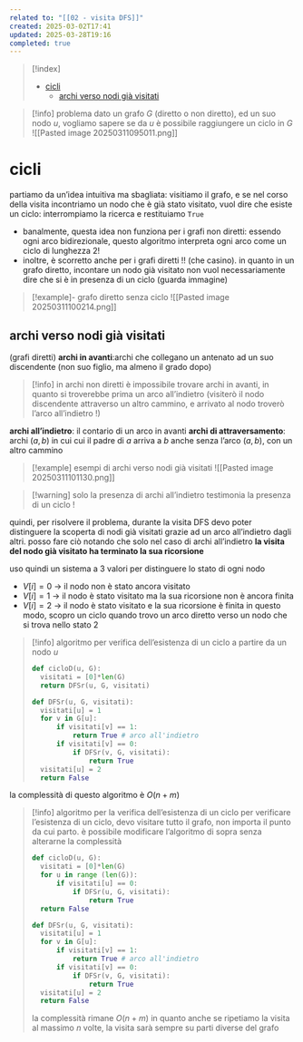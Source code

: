 ```yaml
---
related to: "[[02 - visita DFS]]"
created: 2025-03-02T17:41
updated: 2025-03-28T19:16
completed: true
---
```

>[!index]
>- [cicli](#cicli)
>	- [archi verso nodi già visitati](#archi%20verso%20nodi%20gi%C3%A0%20visitati)

>[!info] problema
dato un grafo $G$ (diretto o non diretto), ed un suo nodo $u$, vogliamo sapere se da $u$ è possibile raggiungere un ciclo in $G$
![[Pasted image 20250311095011.png]]
# cicli
partiamo da un’idea intuitiva ma sbagliata: visitiamo il grafo, e se nel corso della visita incontriamo un nodo che è già stato visitato, vuol dire che esiste un ciclo: interrompiamo la ricerca e restituiamo `True`
- banalmente, questa idea non funziona per i grafi non diretti: essendo ogni arco bidirezionale, questo algoritmo interpreta ogni arco come un ciclo di lunghezza 2!
- inoltre, è scorretto anche per i grafi diretti !! (che casino). in quanto in un grafo diretto, incontare un nodo già visitato non vuol necessariamente dire che si è in presenza di un ciclo (guarda immagine)
>[!example]- grafo diretto senza ciclo
>![[Pasted image 20250311100214.png]]

## archi verso nodi già visitati
(grafi diretti)
**archi in avanti**:archi che collegano un antenato ad un suo discendente (non suo figlio, ma almeno il grado dopo)
>[!info] in archi non diretti è impossibile trovare archi in avanti, in quanto si troverebbe prima un arco all’indietro (visiterò il nodo discendente attraverso un altro cammino, e arrivato al nodo troverò l’arco all’indietro !)

**archi all’indietro**: il contario di un arco in avanti
**archi di attraversamento**: archi $(a,b)$ in cui cui il padre di $a$ arriva a $b$ anche senza l’arco $(a,b)$, con un altro cammino
>[!example] esempi di archi verso nodi già visitati
![[Pasted image 20250311101130.png]]

>[!warning] solo la presenza di archi all’indietro testimonia la presenza di un ciclo !

quindi, per risolvere il problema, durante la visita DFS devo poter distinguere la scoperta di nodi già visitati grazie ad un arco all’indietro dagli altri.
posso fare ciò notando che solo nel caso di archi all’indietro **la visita del nodo già visitato ha terminato la sua ricorsione**

uso quindi un sistema a 3 valori per distinguere lo stato di ogni nodo
- $V[i] = 0$ → il nodo non è stato ancora visitato
- $V[i] = 1$ → il nodo è stato visitato ma la sua ricorsione non è ancora finita
- $V[i] = 2$ → il nodo è stato visitato e la sua ricorsione è finita
in questo modo, scopro un ciclo quando trovo un arco diretto verso un nodo che si trova nello stato 2

>[!info] algoritmo per verifica dell’esistenza di un ciclo a partire da un nodo $u$
>```python
>def cicloD(u, G):
>	visitati = [0]*len(G)
>	return DFSr(u, G, visitati)
>
>def DFSr(u, G, visitati):
>	visitati[u] = 1
>	for v in G[u]:
>		if visitati[v] == 1:
>			return True # arco all'indietro
>		if visitati[v] == 0:
>			if DFSr(v, G, visitati):
>				return True
>	visitati[u] = 2
>	return False
>```
la complessità di questo algoritmo è $O(n+m)$


>[!info] algoritmo per la verifica dell’esistenza di un ciclo
per verificare l’esistenza di un ciclo, devo visitare tutto il grafo, non importa il punto da cui parto. è possibile modificare l’algoritmo di sopra senza alterarne la complessità
>```python
>def cicloD(u, G):
>	visitati = [0]*len(G)
>	for u in range (len(G)):
>		if visitati[u] == 0:
>			if DFSr(u, G, visitati):
>				return True
>	return False
>
>def DFSr(u, G, visitati):
>	visitati[u] = 1
>	for v in G[u]:
>		if visitati[v] == 1:
>			return True # arco all'indietro
>		if visitati[v] == 0:
>			if DFSr(v, G, visitati):
>				return True
>	visitati[u] = 2
>	return False
>```
>la complessità rimane $O(n+m)$ in quanto anche se ripetiamo la visita al massimo $n$ volte, la visita sarà sempre su parti diverse del grafo

